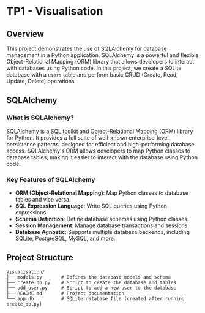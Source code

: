 # TP1 - Visualisation

## Overview

This project demonstrates the use of SQLAlchemy for database management in a Python application. SQLAlchemy is a powerful and flexible Object-Relational Mapping (ORM) library that allows developers to interact with databases using Python code. In this project, we create a SQLite database with a `users` table and perform basic CRUD (Create, Read, Update, Delete) operations.

## SQLAlchemy

### What is SQLAlchemy?

SQLAlchemy is a SQL toolkit and Object-Relational Mapping (ORM) library for Python. It provides a full suite of well-known enterprise-level persistence patterns, designed for efficient and high-performing database access. SQLAlchemy's ORM allows developers to map Python classes to database tables, making it easier to interact with the database using Python code.

### Key Features of SQLAlchemy

- **ORM (Object-Relational Mapping)**: Map Python classes to database tables and vice versa.
- **SQL Expression Language**: Write SQL queries using Python expressions.
- **Schema Definition**: Define database schemas using Python classes.
- **Session Management**: Manage database transactions and sessions.
- **Database Agnostic**: Supports multiple database backends, including SQLite, PostgreSQL, MySQL, and more.

## Project Structure

```
Visualisation/
├── models.py       # Defines the database models and schema
├── create_db.py    # Script to create the database and tables
├── add_user.py     # Script to add a new user to the database
├── README.md       # Project documentation
└── app.db          # SQLite database file (created after running create_db.py)
```